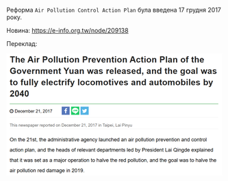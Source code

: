 Реформа `Air Pollution Control Action Plan` була введена 17 грудня 2017 року. 

Новина: https://e-info.org.tw/node/209138

Переклад:

![image1](media/air_quality_reform_news.png)